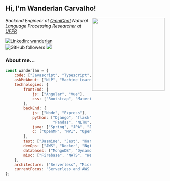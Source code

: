<h2>Hi, I'm Wanderlan Carvalho!</h2>
<img align='right' src="https://giffiles.alphacoders.com/136/13626.gif" width="230">
<p><em>Backend Engineer at <a href="https://omni.chat/">OmniChat</a></em>
<em>Natural Language Processing Researcher at <a href="http://www.prppg.ufpr.br/ppginformatica/?lang=pb">UFPR</a></em></p>

[![Linkedin: wanderlan](https://img.shields.io/badge/-wanderlan-blue?style=flat-square&logo=Linkedin&logoColor=white&link=https://www.linkedin.com/in/wanderlan-alecio-de-carvalho-7283b6151/)](hhttps://www.linkedin.com/in/wanderlan-alecio-de-carvalho-7283b6151/)
![GitHub followers](https://img.shields.io/github/followers/wandercap?label=Follow&style=social)
![](https://visitor-badge.glitch.me/badge?page_id=wandercap.wandercap)

### About me...

```javascript
const wanderlan = {
    code: ["Javascript", "Typescript", "Python", "Java", "C"],
    askMeAbout: ["NLP", "Machine Learning", "Web Dev", "MMORPG", "Prog Metal", "Animes"],
    technologies: {
        frontEnd: {
            js: ["Angular", "Vue"],
            css: ["Bootstrap", "Material"]
        },
        backEnd: {
            js: ["Node", "Express"],
            python: ["Django", "flask", "PyTorch", "Tensorflow", "Keras", "SciKit-Learn",
                     "Pandas", "NLTK", "SciPy", "Matplotlib", "spaCy", "Gensim"],
            java: ["Spring", "JPA", "JSF", "JFX"],
            c: ["OpenMP", "MPI", "OpenCV"]
        },
        test: ["Jasmine", "Jest", "Karma"],
        devOps: ["AWS", "Docker", "Nginx", "SemaphoreCI", "Jenkins", "CloudFormation"],
        databases: ["MongoDB", "DynamoDB", "RedShift", "SQLServer", "PostgressSQL", "MySQL"],
        misc: ["Firebase", "NATS", "Webpack", "Gulp"]
    },
    architecture: ["Serverless", "Microservices", "PWA", "SPA", "Micro FrontEnd"],
    currentFocus: "Serverless and AWS Lambda"
};
```

<!--START_SECTION:waka-->
<!--END_SECTION:waka-->
